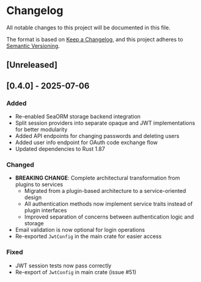 # Changelog

All notable changes to this project will be documented in this file.

The format is based on [Keep a Changelog](https://keepachangelog.com/en/1.1.0/),
and this project adheres to [Semantic Versioning](https://semver.org/spec/v2.0.0.html).

## [Unreleased]

## [0.4.0] - 2025-07-06

### Added

- Re-enabled SeaORM storage backend integration
- Split session providers into separate opaque and JWT implementations for better modularity
- Added API endpoints for changing passwords and deleting users
- Added user info endpoint for OAuth code exchange flow
- Updated dependencies to Rust 1.87

### Changed

- **BREAKING CHANGE**: Complete architectural transformation from plugins to services
  - Migrated from a plugin-based architecture to a service-oriented design
  - All authentication methods now implement service traits instead of plugin interfaces
  - Improved separation of concerns between authentication logic and storage
- Email validation is now optional for login operations
- Re-exported `JwtConfig` in the main crate for easier access

### Fixed

- JWT session tests now pass correctly
- Re-export of `JwtConfig` in main crate (issue #51)
